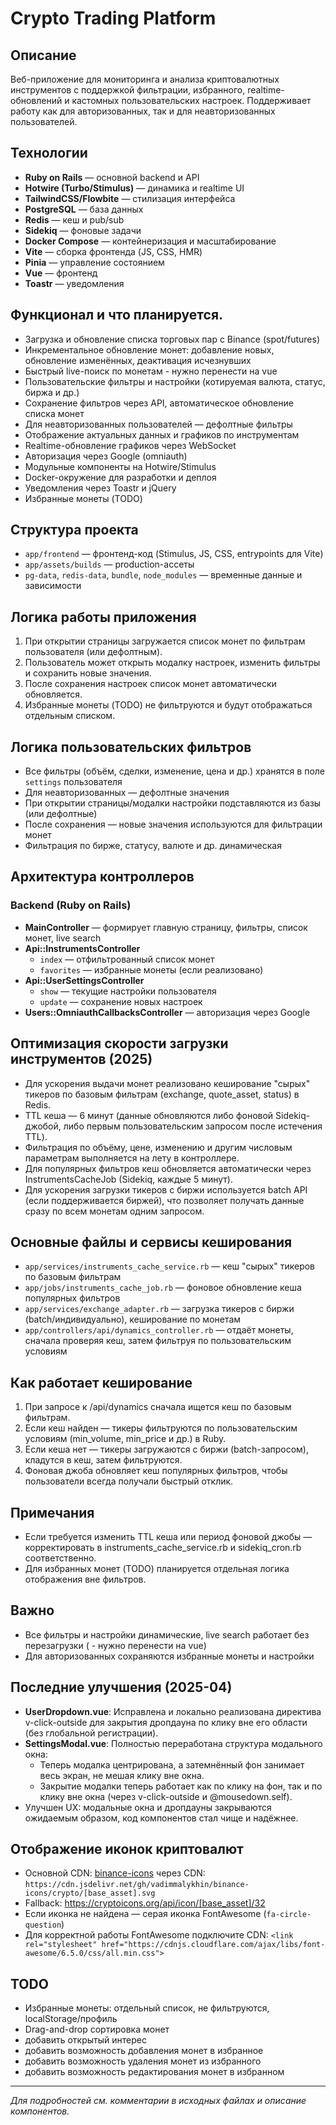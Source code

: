 # Crypto Trading Platform

## Описание

Веб-приложение для мониторинга и анализа криптовалютных инструментов с поддержкой фильтрации, избранного, realtime-обновлений и кастомных пользовательских настроек. Поддерживает работу как для авторизованных, так и для неавторизованных пользователей.

## Технологии

- **Ruby on Rails** — основной backend и API
- **Hotwire (Turbo/Stimulus)** — динамика и realtime UI
- **TailwindCSS/Flowbite** — стилизация интерфейса
- **PostgreSQL** — база данных
- **Redis** — кеш и pub/sub
- **Sidekiq** — фоновые задачи
- **Docker Compose** — контейнеризация и масштабирование
- **Vite** — сборка фронтенда (JS, CSS, HMR)
- **Pinia** — управление состоянием
- **Vue** — фронтенд
- **Toastr** — уведомления


## Функционал и что планируется.

- Загрузка и обновление списка торговых пар с Binance (spot/futures)
- Инкрементальное обновление монет: добавление новых, обновление изменённых, деактивация исчезнувших
- Быстрый live-поиск по монетам - нужно перенести на vue
- Пользовательские фильтры и настройки (котируемая валюта, статус, биржа и др.)
- Сохранение фильтров через API, автоматическое обновление списка монет
- Для неавторизованных пользователей — дефолтные фильтры
- Отображение актуальных данных и графиков по инструментам
- Realtime-обновление графиков через WebSocket
- Авторизация через Google (omniauth)
- Модульные компоненты на Hotwire/Stimulus
- Docker-окружение для разработки и деплоя
- Уведомления через Toastr и jQuery
- Избранные монеты (TODO)

## Структура проекта

- `app/frontend` — фронтенд-код (Stimulus, JS, CSS, entrypoints для Vite)
- `app/assets/builds` — production-ассеты
- `pg-data`, `redis-data`, `bundle`, `node_modules` — временные данные и зависимости

## Логика работы приложения

1. При открытии страницы загружается список монет по фильтрам пользователя (или дефолтным).
2. Пользователь может открыть модалку настроек, изменить фильтры и сохранить новые значения.
3. После сохранения настроек список монет автоматически обновляется.
4. Избранные монеты (TODO) не фильтруются и будут отображаться отдельным списком.

## Логика пользовательских фильтров

- Все фильтры (объём, сделки, изменение, цена и др.) хранятся в поле `settings` пользователя
- Для неавторизованных — дефолтные значения
- При открытии страницы/модалки настройки подставляются из базы (или дефолтные)
- После сохранения — новые значения используются для фильтрации монет
- Фильтрация по бирже, статусу, валюте и др. динамическая

## Архитектура контроллеров

### Backend (Ruby on Rails)
- **MainController** — формирует главную страницу, фильтры, список монет, live search
- **Api::InstrumentsController**
  - `index` — отфильтрованный список монет
  - `favorites` — избранные монеты (если реализовано)
- **Api::UserSettingsController**
  - `show` — текущие настройки пользователя
  - `update` — сохранение новых настроек
- **Users::OmniauthCallbacksController** — авторизация через Google

## Оптимизация скорости загрузки инструментов (2025)

- Для ускорения выдачи монет реализовано кеширование "сырых" тикеров по базовым фильтрам (exchange, quote_asset, status) в Redis.
- TTL кеша — 6 минут (данные обновляются либо фоновой Sidekiq-джобой, либо первым пользовательским запросом после истечения TTL).
- Фильтрация по объёму, цене, изменению и другим числовым параметрам выполняется на лету в контроллере.
- Для популярных фильтров кеш обновляется автоматически через InstrumentsCacheJob (Sidekiq, каждые 5 минут).
- Для ускорения загрузки тикеров с биржи используется batch API (если поддерживается биржей), что позволяет получать данные сразу по всем монетам одним запросом.

## Основные файлы и сервисы кеширования
- `app/services/instruments_cache_service.rb` — кеш "сырых" тикеров по базовым фильтрам
- `app/jobs/instruments_cache_job.rb` — фоновое обновление кеша популярных фильтров
- `app/services/exchange_adapter.rb` — загрузка тикеров с биржи (batch/индивидуально), кеширование по монетам
- `app/controllers/api/dynamics_controller.rb` — отдаёт монеты, сначала проверяя кеш, затем фильтруя по пользовательским условиям

## Как работает кеширование
1. При запросе к /api/dynamics сначала ищется кеш по базовым фильтрам.
2. Если кеш найден — тикеры фильтруются по пользовательским условиям (min_volume, min_price и др.) в Ruby.
3. Если кеша нет — тикеры загружаются с биржи (batch-запросом), кладутся в кеш, затем фильтруются.
4. Фоновая джоба обновляет кеш популярных фильтров, чтобы пользователи всегда получали быстрый отклик.

## Примечания
- Если требуется изменить TTL кеша или период фоновой джобы — корректировать в instruments_cache_service.rb и sidekiq_cron.rb соответственно.
- Для избранных монет (TODO) планируется отдельная логика отображения вне фильтров.

## Важно

- Все фильтры и настройки динамические, live search работает без перезагрузки ( - нужно перенести на vue)
- Для авторизованных сохраняются избранные монеты и настройки

## Последние улучшения (2025-04)

- **UserDropdown.vue**: Исправлена и локально реализована директива v-click-outside для закрытия дропдауна по клику вне его области (без глобальной регистрации).
- **SettingsModal.vue**: Полностью переработана структура модального окна:
  - Теперь модалка центрирована, а затемнённый фон занимает весь экран, не мешая клику вне окна.
  - Закрытие модалки теперь работает как по клику на фон, так и по клику вне окна (через v-click-outside и @mousedown.self).
- Улучшен UX: модальные окна и дропдауны закрываются ожидаемым образом, код компонентов стал чище и надёжнее.

## Отображение иконок криптовалют

- Основной CDN: [binance-icons](https://github.com/VadimMalykhin/binance-icons) через CDN:
  `https://cdn.jsdelivr.net/gh/vadimmalykhin/binance-icons/crypto/[base_asset].svg`
- Fallback: https://cryptoicons.org/api/icon/[base_asset]/32
- Если иконка не найдена — серая иконка FontAwesome (`fa-circle-question`)
- Для корректной работы FontAwesome подключите CDN:
  `<link rel="stylesheet" href="https://cdnjs.cloudflare.com/ajax/libs/font-awesome/6.5.0/css/all.min.css">`

## TODO
- Избранные монеты: отдельный список, не фильтруются, localStorage/профиль
- Drag-and-drop сортировка монет
- добавить открытый интерес
- добавить возможность добавления монет в избранное
- добавить возможность удаления монет из избранного
- добавить возможность редактирования монет в избранном

---

_Для подробностей см. комментарии в исходных файлах и описание компонентов._
